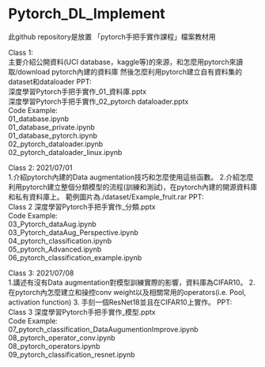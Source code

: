 # Pytorch_DL_Implement

此github repository是放置 「pytorch手把手實作課程」檔案教材用

Class 1:<br>
主要介紹公開資料(UCI database，kaggle等)的來源，和怎麼用pytorch來讀取/download pytorch內建的資料庫
然後怎麼利用pytorch建立自有資料集的dataset和dataloader
PPT:<br>
深度學習Pytorch手把手實作_01_資料庫.pptx<br>
深度學習Pytorch手把手實作_02_pytorch dataloader.pptx<br>
Code Example:<br>
01_database.ipynb <br>
01_database_private.ipynb <br>
01_database_pytorch.ipynb <br>
02_pytorch_dataloader.ipynb <br>
02_pytorch_dataloader_linux.ipynb <br>


Class 2: 2021/07/01 <br>
1.介紹pytorch內建的Data augmentation技巧和怎麼使用這些函數。
2.介紹怎麼利用pytorch建立整個分類模型的流程(訓練和測試)，在pytorch內建的開源資料庫和私有資料庫上。
範例圖片為./dataset/Example_fruit.rar
PPT: <br>
Class 2 深度學習Pytorch手把手實作_分類.pptx<br>
Code Example:<br>
03_Pytorch_dataAug.ipynb<br>
03_Pytorch_dataAug_Perspective.ipynb <br>
04_pytorch_classification.ipynb <br>
05_pytorch_Advanced.ipynb <br>
06_pytorch_classification_example.ipynb<br>


Class 3: 2021/07/08 <br>
1.講述有沒有Data augmentation對模型訓練實際的影響，資料庫為CIFAR10。
2.在pytorch內怎麼建立和操控conv weight以及相關常用的operators(i.e. Pool, activation function)
3. 手刻一個ResNet18並且在CIFAR10上實作。
PPT: <br>
Class 3 深度學習Pytorch手把手實作_模型.pptx<br>
Code Example:<br>
07_pytorch_classification_DataAugumentionImprove.ipynb<br>
08_pytorch_operator_conv.ipynb<br>
08_pytorch_operators.ipynb<br>
09_pytorch_classification_resnet.ipynb<br>
